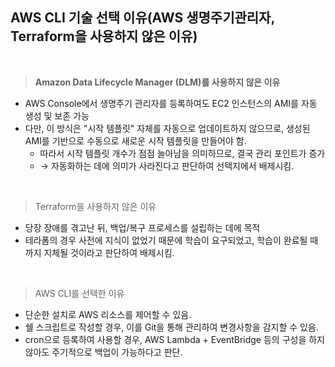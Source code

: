 ## AWS CLI 기술 선택 이유(AWS 생명주기관리자, Terraform을 사용하지 않은 이유)

<br/>

> **Amazon Data Lifecycle Manager (DLM)를 사용하지 않은 이유**
>

- AWS Console에서 생명주기 관리자를 등록하여도 EC2 인스턴스의 AMI를 자동 생성 및 보존 가능
- 다만, 이 방식은 "시작 템플릿" 자체를 자동으로 업데이트하지 않으므로, 생성된 AMI를 기반으로 수동으로 새로운 시작 템플릿을 만들어야 함.
    - 따라서 시작 템플릿 개수가 점점 늘아남을 의미하므로, 결국 관리 포인트가 증가
    - → 자동화하는 데에 의미가 사라진다고 판단하여 선택지에서 배제시킴.

<br/>

> Terraform을 사용하지 않은 이유
>

- 당장 장애를 겪고난 뒤, 백업/복구 프로세스를 설립하는 데에 목적
- 테라폼의 경우 사전에 지식이 없었기 때문에 학습이 요구되었고, 학습이 완료될 때까지 지체될 것이라고 판단하여 배제시킴.

<br/>

> AWS CLI를 선택한 이유
>

- 단순한 설치로 AWS 리소스를 제어할 수 있음.
- 쉘 스크립트로 작성할 경우, 이를 Git을 통해 관리하여 변경사항을 감지할 수 있음.
- cron으로 등록하여 사용할 경우, AWS Lambda + EventBridge 등의 구성을 하지 않아도 주기적으로 백업이 가능하다고 판단.